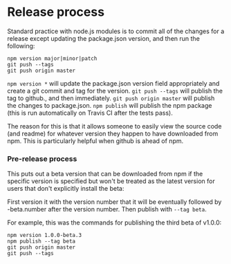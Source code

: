 # Release process

Standard practice with node.js modules is to commit all of the changes for a release except updating the package.json version, and then run the following:

```
npm version major|minor|patch
git push --tags
git push origin master
```

`npm version *` will update the package.json version field appropriately and create a git commit and tag for the version.
`git push --tags` will publish the tag to github., and then immediately.
`git push origin master` will publish the changes to package.json.
`npm publish` will publish the npm package (this is run automatically on Travis CI after the tests pass).

The reason for this is that it allows someone to easily view the source code (and readme) for whatever version they happen to have downloaded from npm. This is particularly helpful when github is ahead of npm.


### Pre-release process

This puts out a beta version that can be downloaded from npm if the specific version is specified but won't be treated as the latest version for users that don't explicitly install the beta:

First version it with the version number that it will be eventually followed by -beta.number after the version number. Then publish with `--tag beta`.

For example, this was the commands for publishing the third beta of v1.0.0:
```
npm version 1.0.0-beta.3
npm publish --tag beta
git push origin master
git push --tags
```
